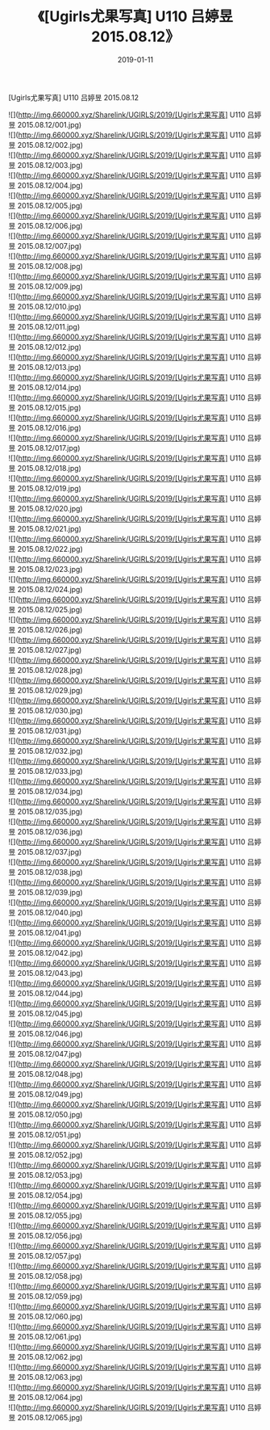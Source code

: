 ﻿---
layout: post
title:  《[Ugirls尤果写真] U110 吕婷昱 2015.08.12》
date:   2019-01-11
img: http://img.660000.xyz/Sharelink/UGIRLS/2019/[Ugirls尤果写真] U110 吕婷昱 2015.08.12/000.jpg
categories: [美女, 清纯, 唯美]
---

[Ugirls尤果写真] U110 吕婷昱 2015.08.12

 ![](http://img.660000.xyz/Sharelink/UGIRLS/2019/[Ugirls尤果写真] U110 吕婷昱 2015.08.12/001.jpg) <br>![](http://img.660000.xyz/Sharelink/UGIRLS/2019/[Ugirls尤果写真] U110 吕婷昱 2015.08.12/002.jpg) <br>![](http://img.660000.xyz/Sharelink/UGIRLS/2019/[Ugirls尤果写真] U110 吕婷昱 2015.08.12/003.jpg) <br>![](http://img.660000.xyz/Sharelink/UGIRLS/2019/[Ugirls尤果写真] U110 吕婷昱 2015.08.12/004.jpg) <br>![](http://img.660000.xyz/Sharelink/UGIRLS/2019/[Ugirls尤果写真] U110 吕婷昱 2015.08.12/005.jpg) <br>![](http://img.660000.xyz/Sharelink/UGIRLS/2019/[Ugirls尤果写真] U110 吕婷昱 2015.08.12/006.jpg) <br>![](http://img.660000.xyz/Sharelink/UGIRLS/2019/[Ugirls尤果写真] U110 吕婷昱 2015.08.12/007.jpg) <br>![](http://img.660000.xyz/Sharelink/UGIRLS/2019/[Ugirls尤果写真] U110 吕婷昱 2015.08.12/008.jpg) <br>![](http://img.660000.xyz/Sharelink/UGIRLS/2019/[Ugirls尤果写真] U110 吕婷昱 2015.08.12/009.jpg) <br>![](http://img.660000.xyz/Sharelink/UGIRLS/2019/[Ugirls尤果写真] U110 吕婷昱 2015.08.12/010.jpg) <br>![](http://img.660000.xyz/Sharelink/UGIRLS/2019/[Ugirls尤果写真] U110 吕婷昱 2015.08.12/011.jpg) <br>![](http://img.660000.xyz/Sharelink/UGIRLS/2019/[Ugirls尤果写真] U110 吕婷昱 2015.08.12/012.jpg) <br>![](http://img.660000.xyz/Sharelink/UGIRLS/2019/[Ugirls尤果写真] U110 吕婷昱 2015.08.12/013.jpg) <br>![](http://img.660000.xyz/Sharelink/UGIRLS/2019/[Ugirls尤果写真] U110 吕婷昱 2015.08.12/014.jpg) <br>![](http://img.660000.xyz/Sharelink/UGIRLS/2019/[Ugirls尤果写真] U110 吕婷昱 2015.08.12/015.jpg) <br>![](http://img.660000.xyz/Sharelink/UGIRLS/2019/[Ugirls尤果写真] U110 吕婷昱 2015.08.12/016.jpg) <br>![](http://img.660000.xyz/Sharelink/UGIRLS/2019/[Ugirls尤果写真] U110 吕婷昱 2015.08.12/017.jpg) <br>![](http://img.660000.xyz/Sharelink/UGIRLS/2019/[Ugirls尤果写真] U110 吕婷昱 2015.08.12/018.jpg) <br>![](http://img.660000.xyz/Sharelink/UGIRLS/2019/[Ugirls尤果写真] U110 吕婷昱 2015.08.12/019.jpg) <br>![](http://img.660000.xyz/Sharelink/UGIRLS/2019/[Ugirls尤果写真] U110 吕婷昱 2015.08.12/020.jpg) <br>![](http://img.660000.xyz/Sharelink/UGIRLS/2019/[Ugirls尤果写真] U110 吕婷昱 2015.08.12/021.jpg) <br>![](http://img.660000.xyz/Sharelink/UGIRLS/2019/[Ugirls尤果写真] U110 吕婷昱 2015.08.12/022.jpg) <br>![](http://img.660000.xyz/Sharelink/UGIRLS/2019/[Ugirls尤果写真] U110 吕婷昱 2015.08.12/023.jpg) <br>![](http://img.660000.xyz/Sharelink/UGIRLS/2019/[Ugirls尤果写真] U110 吕婷昱 2015.08.12/024.jpg) <br>![](http://img.660000.xyz/Sharelink/UGIRLS/2019/[Ugirls尤果写真] U110 吕婷昱 2015.08.12/025.jpg) <br>![](http://img.660000.xyz/Sharelink/UGIRLS/2019/[Ugirls尤果写真] U110 吕婷昱 2015.08.12/026.jpg) <br>![](http://img.660000.xyz/Sharelink/UGIRLS/2019/[Ugirls尤果写真] U110 吕婷昱 2015.08.12/027.jpg) <br>![](http://img.660000.xyz/Sharelink/UGIRLS/2019/[Ugirls尤果写真] U110 吕婷昱 2015.08.12/028.jpg) <br>![](http://img.660000.xyz/Sharelink/UGIRLS/2019/[Ugirls尤果写真] U110 吕婷昱 2015.08.12/029.jpg) <br>![](http://img.660000.xyz/Sharelink/UGIRLS/2019/[Ugirls尤果写真] U110 吕婷昱 2015.08.12/030.jpg) <br>![](http://img.660000.xyz/Sharelink/UGIRLS/2019/[Ugirls尤果写真] U110 吕婷昱 2015.08.12/031.jpg) <br>![](http://img.660000.xyz/Sharelink/UGIRLS/2019/[Ugirls尤果写真] U110 吕婷昱 2015.08.12/032.jpg) <br>![](http://img.660000.xyz/Sharelink/UGIRLS/2019/[Ugirls尤果写真] U110 吕婷昱 2015.08.12/033.jpg) <br>![](http://img.660000.xyz/Sharelink/UGIRLS/2019/[Ugirls尤果写真] U110 吕婷昱 2015.08.12/034.jpg) <br>![](http://img.660000.xyz/Sharelink/UGIRLS/2019/[Ugirls尤果写真] U110 吕婷昱 2015.08.12/035.jpg) <br>![](http://img.660000.xyz/Sharelink/UGIRLS/2019/[Ugirls尤果写真] U110 吕婷昱 2015.08.12/036.jpg) <br>![](http://img.660000.xyz/Sharelink/UGIRLS/2019/[Ugirls尤果写真] U110 吕婷昱 2015.08.12/037.jpg) <br>![](http://img.660000.xyz/Sharelink/UGIRLS/2019/[Ugirls尤果写真] U110 吕婷昱 2015.08.12/038.jpg) <br>![](http://img.660000.xyz/Sharelink/UGIRLS/2019/[Ugirls尤果写真] U110 吕婷昱 2015.08.12/039.jpg) <br>![](http://img.660000.xyz/Sharelink/UGIRLS/2019/[Ugirls尤果写真] U110 吕婷昱 2015.08.12/040.jpg) <br>![](http://img.660000.xyz/Sharelink/UGIRLS/2019/[Ugirls尤果写真] U110 吕婷昱 2015.08.12/041.jpg) <br>![](http://img.660000.xyz/Sharelink/UGIRLS/2019/[Ugirls尤果写真] U110 吕婷昱 2015.08.12/042.jpg) <br>![](http://img.660000.xyz/Sharelink/UGIRLS/2019/[Ugirls尤果写真] U110 吕婷昱 2015.08.12/043.jpg) <br>![](http://img.660000.xyz/Sharelink/UGIRLS/2019/[Ugirls尤果写真] U110 吕婷昱 2015.08.12/044.jpg) <br>![](http://img.660000.xyz/Sharelink/UGIRLS/2019/[Ugirls尤果写真] U110 吕婷昱 2015.08.12/045.jpg) <br>![](http://img.660000.xyz/Sharelink/UGIRLS/2019/[Ugirls尤果写真] U110 吕婷昱 2015.08.12/046.jpg) <br>![](http://img.660000.xyz/Sharelink/UGIRLS/2019/[Ugirls尤果写真] U110 吕婷昱 2015.08.12/047.jpg) <br>![](http://img.660000.xyz/Sharelink/UGIRLS/2019/[Ugirls尤果写真] U110 吕婷昱 2015.08.12/048.jpg) <br>![](http://img.660000.xyz/Sharelink/UGIRLS/2019/[Ugirls尤果写真] U110 吕婷昱 2015.08.12/049.jpg) <br>![](http://img.660000.xyz/Sharelink/UGIRLS/2019/[Ugirls尤果写真] U110 吕婷昱 2015.08.12/050.jpg) <br>![](http://img.660000.xyz/Sharelink/UGIRLS/2019/[Ugirls尤果写真] U110 吕婷昱 2015.08.12/051.jpg) <br>![](http://img.660000.xyz/Sharelink/UGIRLS/2019/[Ugirls尤果写真] U110 吕婷昱 2015.08.12/052.jpg) <br>![](http://img.660000.xyz/Sharelink/UGIRLS/2019/[Ugirls尤果写真] U110 吕婷昱 2015.08.12/053.jpg) <br>![](http://img.660000.xyz/Sharelink/UGIRLS/2019/[Ugirls尤果写真] U110 吕婷昱 2015.08.12/054.jpg) <br>![](http://img.660000.xyz/Sharelink/UGIRLS/2019/[Ugirls尤果写真] U110 吕婷昱 2015.08.12/055.jpg) <br>![](http://img.660000.xyz/Sharelink/UGIRLS/2019/[Ugirls尤果写真] U110 吕婷昱 2015.08.12/056.jpg) <br>![](http://img.660000.xyz/Sharelink/UGIRLS/2019/[Ugirls尤果写真] U110 吕婷昱 2015.08.12/057.jpg) <br>![](http://img.660000.xyz/Sharelink/UGIRLS/2019/[Ugirls尤果写真] U110 吕婷昱 2015.08.12/058.jpg) <br>![](http://img.660000.xyz/Sharelink/UGIRLS/2019/[Ugirls尤果写真] U110 吕婷昱 2015.08.12/059.jpg) <br>![](http://img.660000.xyz/Sharelink/UGIRLS/2019/[Ugirls尤果写真] U110 吕婷昱 2015.08.12/060.jpg) <br>![](http://img.660000.xyz/Sharelink/UGIRLS/2019/[Ugirls尤果写真] U110 吕婷昱 2015.08.12/061.jpg) <br>![](http://img.660000.xyz/Sharelink/UGIRLS/2019/[Ugirls尤果写真] U110 吕婷昱 2015.08.12/062.jpg) <br>![](http://img.660000.xyz/Sharelink/UGIRLS/2019/[Ugirls尤果写真] U110 吕婷昱 2015.08.12/063.jpg) <br>![](http://img.660000.xyz/Sharelink/UGIRLS/2019/[Ugirls尤果写真] U110 吕婷昱 2015.08.12/064.jpg) <br>![](http://img.660000.xyz/Sharelink/UGIRLS/2019/[Ugirls尤果写真] U110 吕婷昱 2015.08.12/065.jpg) <br>